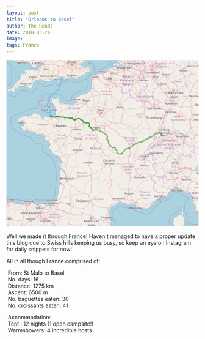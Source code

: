```yaml
---
layout: post
title: "Orleans to Basel"
author: The Reads
date: 2018-03-24
image:
tags: France
---
```



![FranceMap](assets/img/FranceMap.png)  

Well we made it through France! Haven't managed to have a proper update this blog due to Swiss hills keeping us busy, so keep an eye on Instagram for daily snippets for now!

All in all though France comprised of:  

  From: St Malo to Basel  
  No. days: 16  
  Distance: 1275 km  
  Ascent: 6500 m  
  No. baguettes eaten: 30  
  No. croissants eaten: 41  
  
  Accommodation:  
  Tent : 12 nights (1 open campsite!)  
  Warmshowers: 4 incredible hosts 
